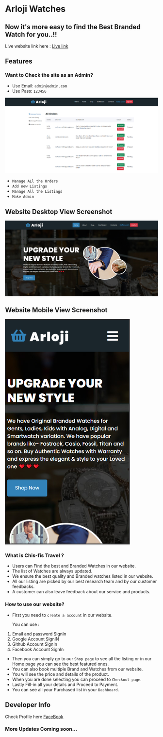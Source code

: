 # Arloji Watches

## Now it's more easy to find the Best Branded Watch for you..!!

Live website link here : [Live link](https://arloji-watches.web.app/)

## Features

### Want to Check the site as an Admin?

-   Use Email: `admin@admin.com`
-   Use Pass: `123456`

![Admin Panel Screenshot](adminPanel.png)

-   `Manage ALl the Orders`
-   `Add new Listings`
-   `Manage All the Listings`
-   `Make Admin`

## Website Desktop View Screenshot

![Website Screenshot](desktopView.png)

## Website Mobile View Screenshot

![Website Screenshot](mobileView.png)

### What is Chis-fis Travel ?

-   Users can Find the best and Branded Watches in our website.
-   The list of Watches are always updated.
-   We ensure the best quality and Branded watches listed in our website.
-   All our listing are picked by our best research team and by our customer feedbacks.
-   A customer can also leave feedback about our service and products.

### How to use our website?

-   First you need to `create a account` in our website.

    You can use :

1. Email and password SignIn
2. Google Account SignIN
3. Github Account SignIn
4. Facebook Account SignIn

-   Then you can simply go to our `Shop page` to see all the listing or in our Home page you can see the best featured ones.
-   You can also book multiple Brand and Watches from our website.
-   You will see the price and details of the product.
-   When you are done selecting you can proceed to `Checkout page`.
-   Lastly Fill-in all your details and Proceed to Payment.
-   You can see all your Purchased list in your `Dashboard`.

## Developer Info

Check Profile here [FaceBook](https://www.facebook.com/anamnafiz)

### More Updates Coming soon...
